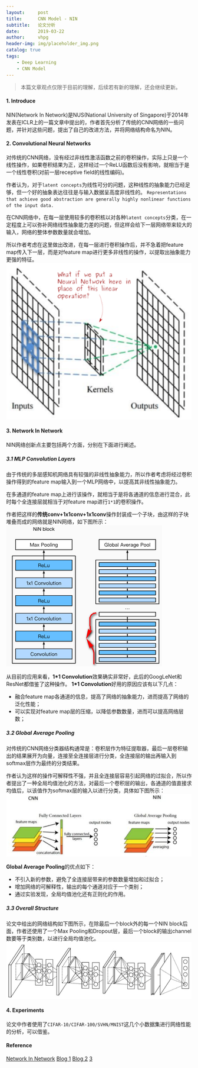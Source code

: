 ```yaml
---
layout:     post
title:      CNN Model - NIN
subtitle:   论文分析
date:       2019-03-22
author:     vhpg
header-img: img/placeholder_img.png
catalog: true
tags:
    - Deep Learning
    - CNN Model
---
```

> 本篇文章观点仅限于目前的理解，后续若有新的理解，还会继续更新。

#### 1. Introduce
  NIN(Network In Network)是NUS(National University of Singapore)于2014年发表在ICLR上的一篇文章中提出的，作者首先分析了传统的CNN网络的一些问题，并针对这些问题，提出了自己的改进方法，并将网络结构命名为NIN。

#### 2. Convolutional Neural Networks
  对传统的CNN网络，没有经过非线性激活函数之前的卷积操作，实际上只是一个线性操作，如果卷积结果为正，这样经过一个ReLU函数后没有影响，就相当于是一个线性卷积(对前一层receptive field的线性编码)。

  作者认为，对于`latent concepts`为线性可分的问题，这种线性的抽象能力已经足够，但一个好的抽象表达往往是与输入数据呈高度非线性的。
  `Representations that achieve good abstraction are generally highly nonlinear functions of the input data.`

  在CNN网络中，在每一层使用较多的卷积核以对各种`latent concepts`分类，在一定程度上可以弥补网络线性抽象能力差的问题，但这样会给下一层网络带来较大的输入，网络的整体参数数量就会增加。

  所以作者考虑在这里做出改进，在每一层进行卷积操作后，并不急着把feature map传入下一层，而是对feature map进行更多非线性的操作，以提取出抽象能力更强的特征。
  ![2019-03-22_142056](/assets/2019-03-22_142056.png)

#### 3. Network In Network
  NIN网络创新点主要包括两个方面，分别在下面进行阐述。

##### 3.1 MLP Convolution Layers
  由于传统的多层感知机网络具有较强的非线性抽象能力，所以作者考虑将经过卷积操作得到的feature map输入到一个MLP网络中，以提高其非线性抽象能力。

  在多通道的feature map上进行该操作，就相当于是将各通道的信息进行混合，此时每个全连接层就相当于对feature map进行`1*1`的卷积操作。

  作者把这样的**传统conv+1x1conv+1x1conv**操作封装成一个子块，由这样的子块堆叠而成的网络就是NIN网络，如下图所示：
  ![2019-03-22_142852](/assets/2019-03-22_142852.png)

  从目前的应用来看，**1*1 Convolution**效果确实非常好，此后的GoogLeNet和ResNet都借鉴了这种操作。
  **1*1 Convolution**好用的原因应该有以下几点：
  * 融合feature map各通道的信息，提高了网络的抽象能力，进而提高了网络的泛化性能；
  * 可以实现对feature map层的压缩，以降低参数数量，进而可以提高网络层数；

##### 3.2 Global Average Pooling
  对传统的CNN网络分类器结构通常是：卷积层作为特征提取器，最后一层卷积输出的结果展开为向量，连接至全连接层进行分类，全连接层的输出再输入到softmax层作为最终的分类结果。

  作者认为这样的操作可解释性不强，并且全连接层容易引起网络的过拟合，所以作者提出了一种全局均值池化的方法，对最后一个卷积层的输出，各通道的值直接求均值后，以该值作为softmax层的输入以进行分类，具体如下图所示：
  ![global_pooling](/assets/global_pooling.png)

  **Global Average Pooling**的优点如下：
  * 不引入新的参数，避免了全连接层带来的参数数量增加和过拟合；
  * 增加网络的可解释性，输出的每个通道对应于一个类别；
  * 通过实验发现，全局均值池化还有正则化的作用。

##### 3.3 Overall Structure
  论文中给出的网络结构如下图所示，在除最后一个block外的每一个NIN block后面，作者还使用了一个Max Pooling和Dropout层，最后一个block的输出channel数要等于类别数，以进行全局均值池化。
  ![2019-03-22_143428](/assets/2019-03-22_143428.png)

#### 4. Experiments
  论文中作者使用了`CIFAR-10/CIFAR-100/SVHN/MNIST`这几个小数据集进行网络性能的分析，可以借鉴。

#### Reference
[Network In Network](https://arxiv.org/abs/1312.4400)
[Blog 1](http://teleported.in/posts/network-in-network/)
[Blog 2](https://zhuanlan.zhihu.com/p/37683646)
[3](http://gluon.ai/chapter_convolutional-neural-networks/nin.html)
